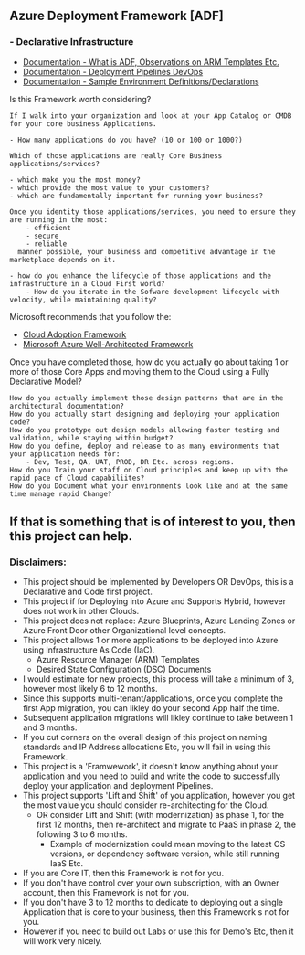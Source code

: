 
## Azure Deployment Framework [ADF] 
### - Declarative Infrastructure

- [Documentation - What is ADF, Observations on ARM Templates Etc.](./docs/ARM.md)
- [Documentation - Deployment Pipelines DevOps](./docs/Deployment_Pipelines_DevOps.md)
- [Documentation - Sample Environment Definitions/Declarations](./docs/Sample_Template_Files.md)

Is this Framework worth considering?

    If I walk into your organization and look at your App Catalog or CMDB for your core business Applications.
    
    - How many applications do you have? (10 or 100 or 1000?)
    
    Which of those applications are really Core Business applications/services?
    
    - which make you the most money?
    - which provide the most value to your customers?
    - which are fundamentally important for running your business?
    
    Once you identity those applications/services, you need to ensure they are running in the most: 
        - efficient
        - secure
        - reliable
      manner possible, your business and competitive advantage in the marketplace depends on it.

    - how do you enhance the lifecycle of those applications and the infrastructure in a Cloud First world?
        - How do you iterate in the Sofware development lifecycle with velocity, while maintaining quality?

Microsoft recommends that you follow the:
- <a href="https://docs.microsoft.com/en-us/azure/cloud-adoption-framework/" target="_blank">Cloud Adoption Framework</a>
- <a href="https://docs.microsoft.com/en-us/azure/architecture/framework" target="_blank">Microsoft Azure Well-Architected Framework</a>

Once you have completed those, how do you actually go about taking 1 or more of those Core Apps and moving them to the Cloud using a Fully Declarative Model? 
    
    How do you actually implement those design patterns that are in the architectural documentation?
    How do you actually start designing and deploying your application code?
    How do you prototype out design models allowing faster testing and validation, while staying within budget?
    How do you define, deploy and release to as many environments that your application needs for: 
        - Dev, Test, QA, UAT, PROD, DR Etc. across regions.
    How do you Train your staff on Cloud principles and keep up with the rapid pace of Cloud capabiliites?
    How do you Document what your environments look like and at the same time manage rapid Change?

## If that is something that is of interest to you, then this project can help.

### Disclaimers: 
- This project should be implemented by Developers OR DevOps, this is a Declarative and Code first project.
- This project if for Deploying into Azure and Supports Hybrid, however does not work in other Clouds.
- This project does not replace: Azure Blueprints, Azure Landing Zones or Azure Front Door other Organizational level concepts.
- This project allows 1 or more applications to be deployed into Azure using Infrastructure As Code (IaC).
    - Azure Resource Manager (ARM) Templates
    - Desired State Configuration (DSC) Documents
- I would estimate for new projects, this process will take a minimum of 3, however most likely 6 to 12 months.
- Since this supports multi-tenant/applications, once you complete the first App migration, you can likley do your second App half the time.
- Subsequent application migrations will likley continue to take between 1 and 3 months.
- If you cut corners on the overall design of this project on naming standards and IP Address allocations Etc, you will fail in using this Framework.
- This project is a 'Framwework', it doesn't know anything about your application and you need to build and write the code to successfully deploy your application and deployment Pipelines.
- This project supports 'Lift and Shift' of you application, however you get the most value you should consider re-architecting for the Cloud.
    - OR consider Lift and Shift (with modernization) as phase 1, for the first 12 months, then re-architect and migrate to PaaS in phase 2, the following 3 to 6 months.
        - Example of modernization could mean moving to the latest OS versions, or dependency software version, while still running IaaS Etc.
- If you are Core IT, then this Framework is not for you.
- If you don't have control over your own subscription, with an Owner account, then this Framework is not for you.
- If you don't have 3 to 12 months to dedicate to deploying out a single Application that is core to your business, then this Framework s not for you.
- However if you need to build out Labs or use this for Demo's Etc, then it will work very nicely.





